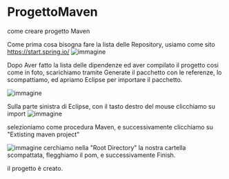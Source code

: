 # ProgettoMaven
come creare progetto Maven

Come prima cosa bisogna fare la lista delle Repository, usiamo come sito https://start.spring.io/ 
![immagine](https://user-images.githubusercontent.com/126021055/226461522-87e97a40-7165-4b50-8867-49d4e0e219b9.png)

Dopo Aver fatto la lista delle dipendenze ed aver compilato il progetto cosi come in foto, scarichiamo tramite Generate il pacchetto con le referenze,
lo scompattiamo, ed apriamo Eclipse per importare il pacchetto.

![immagine](https://user-images.githubusercontent.com/126021055/226462441-bb4ee9a0-4dd7-45bc-899e-5d7ea7f6c422.png)

Sulla parte sinistra di Eclipse, con il tasto destro del mouse clicchiamo su import
![immagine](https://user-images.githubusercontent.com/126021055/226462611-4c781ace-65b3-4a3a-bc6c-d60f0eff5e94.png)

selezioniamo come procedura Maven, e successivamente clicchiamo su "Extisting maven project"

![immagine](https://user-images.githubusercontent.com/126021055/226463515-046ff323-f074-492e-8ddd-3573db4f4d4a.png)
 cerchiamo nella "Root Directory" la nostra cartella scompattata, flegghiamo il pom, e successivamente Finish.
 
 il progetto è creato.
